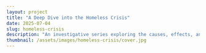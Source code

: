 ```yaml
---
layout: project
title: "A Deep Dive into the Homeless Crisis"
date: 2025-07-04
slug: homeless-crisis
description: "An investigative series exploring the causes, effects, and solutions surrounding homelessness in modern cities."
thumbnail: /assets/images/homeless-crisis/cover.jpg
---
```

